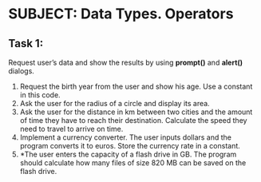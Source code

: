 # SUBJECT: Data Types. Operators

## Task 1:

Request user’s data and show the results by using **prompt()** and **alert()** dialogs.
1. Request the birth year from the user and show his age. Use a constant in this code.
2. Ask the user for the radius of a circle and display its area.
3. Ask the user for the distance in km between two cities and the amount of time they have to reach their destination. Calculate the speed they need to travel to arrive on time.
4. Implement a currency converter. The user inputs dollars and the program converts it to euros. Store the currency rate in a constant.
5. *The user enters the capacity of a flash drive in GB. The program should calculate how many files of size 820 MB can be saved on the flash drive.